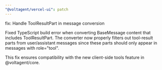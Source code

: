 ```yaml
---
"@voltagent/vercel-ui": patch
---
```


fix: Handle ToolResultPart in message conversion

Fixed TypeScript build error when converting BaseMessage content that includes ToolResultPart. The converter now properly filters out tool-result parts from user/assistant messages since these parts should only appear in messages with role="tool".

This fix ensures compatibility with the new client-side tools feature in @voltagent/core.
